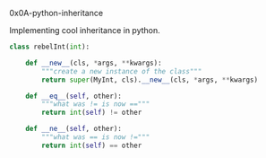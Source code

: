 0x0A-python-inheritance

Implementing cool inheritance in python.

~~~py
class rebelInt(int):

    def __new__(cls, *args, **kwargs):
        """create a new instance of the class"""
        return super(MyInt, cls).__new__(cls, *args, **kwargs)

    def __eq__(self, other):
        """what was != is now =="""
        return int(self) != other

    def __ne__(self, other):
        """what was == is now !="""
        return int(self) == other
~~~